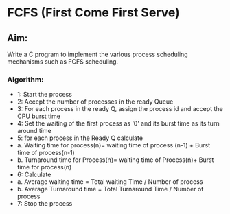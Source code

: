 # FCFS (First Come First Serve)

## Aim: 
Write a C program to implement the various process scheduling mechanisms such as FCFS
scheduling.

### Algorithm:
- 1: Start the process
- 2: Accept the number of processes in the ready Queue
- 3: For each process in the ready Q, assign the process id and accept the CPU burst time
- 4: Set the waiting of the first process as ‘0’ and its burst time as its turn around time
- 5: for each process in the Ready Q calculate
- a. Waiting time for process(n)= waiting time of process (n-1) + Burst time of process(n-1)
- b. Turnaround time for Process(n)= waiting time of Process(n)+ Burst time for process(n)
- 6: Calculate
- a. Average waiting time = Total waiting Time / Number of process
- b. Average Turnaround time = Total Turnaround Time / Number of process
- 7: Stop the process

